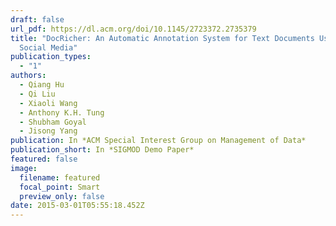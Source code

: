 ```yaml
---
draft: false
url_pdf: https://dl.acm.org/doi/10.1145/2723372.2735379
title: "DocRicher: An Automatic Annotation System for Text Documents Using
  Social Media"
publication_types:
  - "1"
authors:
  - Qiang Hu
  - Qi Liu
  - Xiaoli Wang
  - Anthony K.H. Tung
  - Shubham Goyal
  - Jisong Yang
publication: In *ACM Special Interest Group on Management of Data*
publication_short: In *SIGMOD Demo Paper*
featured: false
image:
  filename: featured
  focal_point: Smart
  preview_only: false
date: 2015-03-01T05:55:18.452Z
---
```

